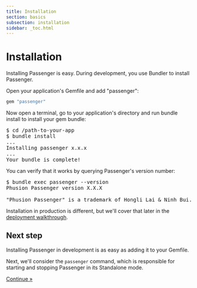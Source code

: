 ```yaml
---
title: Installation
section: basics
subsection: installation
sidebar: _toc.html
---
```

# Installation

Installing Passenger is easy. During development, you use Bundler to install Passenger.

Open your application's Gemfile and add "passenger":

~~~ruby
gem "passenger"
~~~

Now open a terminal, go to your application's directory and run bundle install to install your gem bundle:

<pre class="highlight"><span class="prompt">$ </span>cd /path-to-your-app
<span class="prompt">$ </span>bundle install
<span class="output">...
Installing passenger x.x.x
...
Your bundle is complete!</span></pre>

You can verify that it works by querying Passenger's version number:

<pre class="highlight"><span class="prompt">$ </span>bundle exec passenger --version
<span class="output">Phusion Passenger version X.X.X

"Phusion Passenger" is a trademark of Hongli Lai &amp; Ninh Bui.</span></pre>

<div class="note">Installation in production is different, but we'll cover that later in the <a href="../../deploy/ruby/">deployment walkthrough</a>.</div>

## Next step

Installing Passenger in development is as easy as adding it to your Gemfile.

Next, we'll consider the `passenger` command, which is responsible for starting and stopping Passenger in its Standalone mode.

<a href="passenger_command.html" class="btn btn-primary btn-lg">Continue &raquo;</a>
